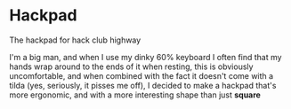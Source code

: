 # Hackpad
The hackpad for hack club highway

I'm a big man, and when I use my dinky 60% keyboard I often find that my hands wrap around to the ends of it when resting, this is obviously uncomfortable, and when combined with the fact it doesn't come with a tilda (yes, seriously, it pisses me off), I decided to make a hackpad that's more ergonomic, and with a more interesting shape than just **square**